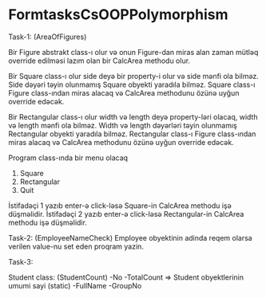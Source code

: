 # FormtasksCsOOPPolymorphism

Task-1: (AreaOfFigures)

Bir Figure abstrakt class-ı olur və onun Figure-dan miras alan zaman mütləq override edilməsi lazım olan bir
 CalcArea
methodu olur.

Bir Square class-ı olur side deyə bir property-i olur və side mənfi ola bilməz.
Side dəyəri təyin olunmamış Square obyekti yaradıla bilməz.
Square class-ı Figure class-ından miras alacaq və CalcArea methodunu özünə uyğun override edəcək.

Bir Rectangular class-ı olur width və length deyə property-ləri olacaq, width və length mənfi ola bilməz.
Width və length dəyərləri təyin olunmamış Rectangular obyekti yaradıla bilməz.
Rectangular class-ı Figure class-ından miras alacaq və CalcArea methodunu özünə uyğun override edəcək.

Program class-ında bir menu olacaq
1. Square
2. Rectangular
0. Quit

İstifadəçi 1 yazıb enter-ə click-ləsə Square-in CalcArea methodu işə düşməlidir.
İstifadəçi 2 yazıb enter-ə click-ləsə Rectangular-in CalcArea methodu işə düşməlidir.


Task-2: (EmployeeNameCheck)
Employee obyektinin adinda reqem olarsa verilen value-nu set eden proqram yazin.

Task-3:

Student class: (StudentCount)
 -No
 -TotalCount => Student obyektlerinin umumi sayi (static)
 -FullName
 -GroupNo
